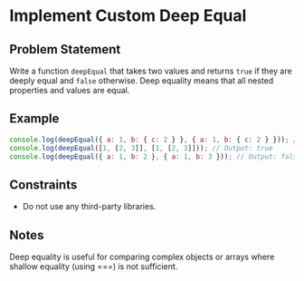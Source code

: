# Implement Custom Deep Equal

## Problem Statement
Write a function `deepEqual` that takes two values and returns `true` if they are deeply equal and `false` otherwise. Deep equality means that all nested properties and values are equal.

## Example
```javascript
console.log(deepEqual({ a: 1, b: { c: 2 } }, { a: 1, b: { c: 2 } })); // Output: true
console.log(deepEqual([1, [2, 3]], [1, [2, 3]])); // Output: true
console.log(deepEqual({ a: 1, b: 2 }, { a: 1, b: 3 })); // Output: false
```

## Constraints
  - Do not use any third-party libraries.

## Notes
Deep equality is useful for comparing complex objects or arrays where shallow equality (using ===) is not sufficient.